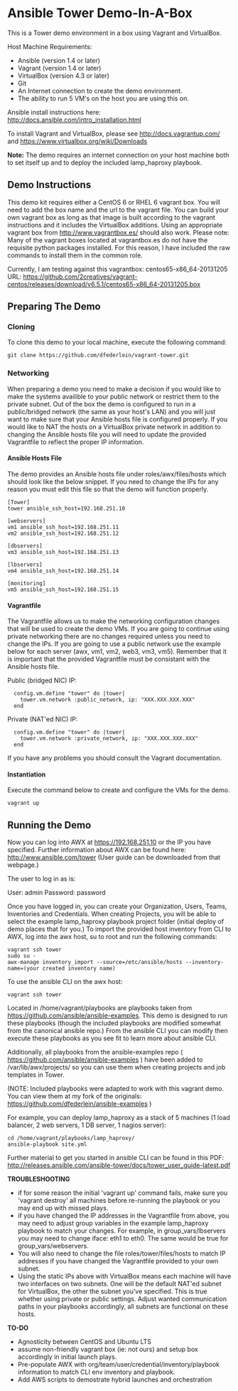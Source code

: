 Ansible Tower Demo-In-A-Box
===========================

This is a Tower demo environment in a box using Vagrant and VirtualBox.

Host Machine Requirements:

- Ansible (version 1.4 or later)
- Vagrant (version 1.4 or later)
- VirtualBox (version 4.3 or later)
- Git 
- An Internet connection to create the demo environment.
- The ability to run 5 VM's on the host you are using this on. 

Ansible install instructions here: http://docs.ansible.com/intro_installation.html

To install Vagrant and VirtualBox, please see http://docs.vagrantup.com/ and https://www.virtualbox.org/wiki/Downloads

**Note:** The demo requires an internet connection on your host machine both to set itself up and to deploy the included lamp_haproxy playbook. 

Demo Instructions
-----------------

This demo kit requires either a CentOS 6 or RHEL 6 vagrant box. You will need to add the box name and the url to the vagrant file. You can build your own vagrant box as long as that image is built according to the vagrant instructions and it includes the VirtualBox additions. Using an appropriate vagrant box from http://www.vagrantbox.es/ should also work. Please note:  Many of the vagrant boxes located at vagrantbox.es do not have the requisite python packages installed.  For this reason, I have included the raw commands to install them in the common role.

Currently, I am testing against this vagrantbox: centos65-x86_64-20131205 URL: https://github.com/2creatives/vagrant-centos/releases/download/v6.5.1/centos65-x86_64-20131205.box

Preparing The Demo
------------------

### Cloning ###

To clone this demo to your local machine, execute the following command:
```
git clone https://github.com/dfederlein/vagrant-tower.git
```

### Networking ###

When preparing a demo you need to make a decision if you would like to make the systems availible to your public network or restrict them to the private subnet. Out of the box the demo is configured to run in a public/bridged network (the same as your host's LAN) and you will just want to make sure that your Ansible hosts file is configured properly. If you would like to NAT the hosts on a VirtualBox private network in addition to changing the Ansible hosts file you will need to update the provided Vagrantfile to reflect the proper IP information.

#### Ansible Hosts File ####

The demo provides an Ansible hosts file under roles/awx/files/hosts which should look like the below snippet. If you need to change the IPs for any reason you must edit this file so that the demo will function properly.

```
[Tower]
tower ansible_ssh_host=192.168.251.10

[webservers]
vm1 ansible_ssh_host=192.168.251.11
vm2 ansible_ssh_host=192.168.251.12

[dbservers]
vm3 ansible_ssh_host=192.168.251.13

[lbservers]
vm4 ansible_ssh_host=192.168.251.14

[monitoring]
vm5 ansible_ssh_host=192.168.251.15
```

#### Vagrantfile ####

The Vagrantfile allows us to make the networking configuration changes that will be used to create the demo VMs. If you are going to continue using private networking there are no changes required unless you need to change the IPs. If you are going to use a public network use the example below for each server (awx, vm1, vm2, web3, vm3, vm5). Remember that it is important that the provided Vagrantfile must be consistant with the Ansible hosts file.

Public (bridged NIC) IP:
```
  config.vm.define "tower" do |tower|
    tower.vm.network :public_network, ip: "XXX.XXX.XXX.XXX"
  end
```
Private (NAT'ed NIC) IP:
```
  config.vm.define "tower" do |tower|
    tower.vm.network :private_network, ip: "XXX.XXX.XXX.XXX"
  end
```
If you have any problems you should consult the Vagrant documentation.

#### Instantiation ####

Execute the command below to create and configure the VMs for the demo.
```
vagrant up
```

Running the Demo
----------------

Now you can log into AWX at https://192.168.251.10 or the IP you have specified.  Further information about AWX can be found here: http://www.ansible.com/tower  (User guide can be downloaded from that webpage.)

The user to log in as is:

User: admin
Password: password

Once you have logged in, you can create your Organization, Users, Teams, Inventories and Credentials.  When creating Projects, you will be able to select the example lamp_haproxy playbook project folder (initial deploy of demo places that for you.)  To import the provided host inventory from CLI to AWX, log into the awx host, su to root and run the following commands:

```
vagrant ssh tower
sudo su -
awx-manage inventory_import --source=/etc/ansible/hosts --inventory-name=(your created inventory name)
```

To use the ansible CLI on the awx host:
```
vagrant ssh tower
```

Located in /home/vagrant/playbooks are playbooks taken from https://github.com/ansible/ansible-examples.  This demo is designed to run these playbooks (though the included playbooks are modified somewhat from the canonical ansible repo.)  From the ansible CLI you can modify then execute these playbooks as you see fit to learn more about ansible CLI.

Additionally, all playbooks from the ansible-examples repo ( https://github.com/ansible/ansible-examples ) have been added to /var/lib/awx/projects/ so you can use them when creating projects and job templates in Tower. 

(NOTE: Included playbooks were adapted to work with this vagrant demo. You can view them at my fork of the originals: https://github.com/dfederlein/ansible-examples )

For example, you can deploy lamp_haproxy as a stack of 5 machines (1 load balancer, 2 web servers, 1 DB server, 1 nagios server):
```
cd /home/vagrant/playbooks/lamp_haproxy/
ansible-playbook site.yml
```

Further material to get you started in ansible CLI can be found in this PDF: http://releases.ansible.com/ansible-tower/docs/tower_user_guide-latest.pdf

**TROUBLESHOOTING**

- if for some reason the initial 'vagrant up' command fails, make sure you 'vagrant destroy' all machines before re-running the playbook or you may end up with missed plays.
- if you have changed the IP addresses in the Vagrantfile from above, you may need to adjust group variables in the example lamp_haproxy playbook to match your changes.  For example, in group_vars/lbservers you may need to change iface: eth1 to eth0.  The same would be true for group_vars/webservers.
- You will also need to change the file roles/tower/files/hosts to match IP addresses if you have changed the Vagrantfile provided to your own subnet.
- Using the static IPs above with VirtualBox means each machine will have two interfaces on two subnets.  One will be the default NAT'ed subnet for VirtualBox, the other the subnet you've specified.  This is true whether using private or public settings.  Adjust wanted communication paths in your playbooks accordingly, all subnets are functional on these hosts.

**TO-DO**

- Agnosticity between CentOS and Ubuntu LTS
- assume non-friendly vagrant box (ie: not ours) and setup box accordingly in initial launch plays.
- Pre-populate AWX with org/team/user/credential/inventory/playbook information to match CLI env inventory and playbook.
- Add AWS scripts to demostrate hybrid launches and orchestration
